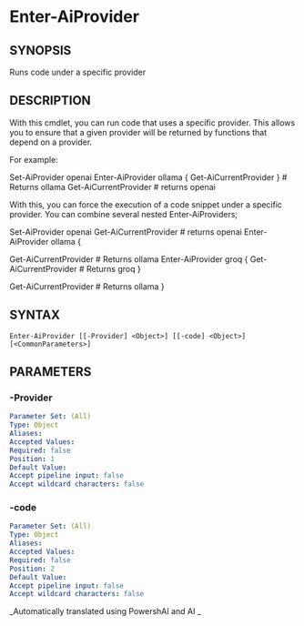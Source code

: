 ﻿---
external help file: powershai-help.xml
schema: 2.0.0
powershai: true
---

# Enter-AiProvider

## SYNOPSIS <!--!= @#Synop !-->
Runs code under a specific provider

## DESCRIPTION <!--!= @#Desc !-->
With this cmdlet, you can run code that uses a specific provider.
This allows you to ensure that a given provider will be returned by functions that depend on a provider.

For example:

Set-AiProvider openai
Enter-AiProvider ollama { Get-AiCurrentProvider } # Returns ollama
Get-AiCurrentProvider # returns openai

With this, you can force the execution of a code snippet under a specific provider.
You can combine several nested Enter-AiProviders;

Set-AiProvider openai
Get-AiCurrentProvider # returns openai
Enter-AiProvider ollama {

Get-AiCurrentProvider # Returns ollama
Enter-AiProvider groq {
Get-AiCurrentProvider # Returns groq
}

Get-AiCurrentProvider # Returns ollama
}

## SYNTAX <!--!= @#Syntax !-->

```
Enter-AiProvider [[-Provider] <Object>] [[-code] <Object>] [<CommonParameters>]
```

## PARAMETERS <!--!= @#Params !-->

### -Provider

```yml
Parameter Set: (All)
Type: Object
Aliases: 
Accepted Values: 
Required: false
Position: 1
Default Value: 
Accept pipeline input: false
Accept wildcard characters: false
```

### -code

```yml
Parameter Set: (All)
Type: Object
Aliases: 
Accepted Values: 
Required: false
Position: 2
Default Value: 
Accept pipeline input: false
Accept wildcard characters: false
```


<!--PowershaiAiDocBlockStart-->
_Automatically translated using PowershAI and AI
_
<!--PowershaiAiDocBlockEnd-->
